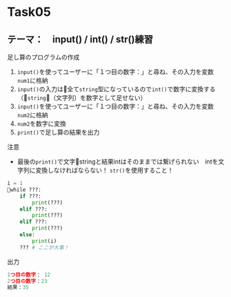# Task05
## テーマ：　input() / int() / str()練習
足し算のプログラムの作成
1. `input()`を使ってユーザーに「１つ目の数字：」と尋ね、その入力を変数`num1`に格納
2. `input()`の入力は全て`string`型になっているので`int()`で数字に変換する（`string`（文字列）を数字として足せない）
3. `input()`を使ってユーザーに「１つ目の数字：」と尋ね、その入力を変数`num2`に格納
5. `num2`を数字に変換
6. `print()`で足し算の結果を出力

注意
- 最後の`print()`で文字stringと結果intはそのままでは繋げられない　intを文字列に変換しなければならない！ `str()`を使用すること！


```python
i = 1
while ???:
    if ???:
        print(???)
    elif ???:
        print(???)
    elif ???:
        print(???)
    else:
        print(i)
    ??? # ここが大事！

```

出力
```python
1つ目の数字： 12
2つ目の数字：23
結果：35
```
